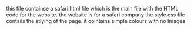 this file containse a safari.html file which is the main file with the HTML code for the website.
the website is for a safari company 
the style.css file contails the stlying of the page. 
it cointains simple colours with no Images 
